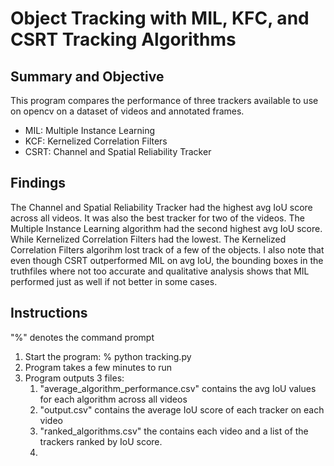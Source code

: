 # Object Tracking with MIL, KFC, and CSRT Tracking Algorithms
## Summary and Objective
This program compares the performance of three trackers available to use on opencv on a dataset of videos and annotated frames.

- MIL: Multiple Instance Learning
- KCF: Kernelized Correlation Filters
- CSRT: Channel and Spatial Reliability Tracker

## Findings
The Channel and Spatial Reliability Tracker had the highest avg IoU score across all videos. It was also the best tracker for two of the videos. The Multiple Instance Learning algorithm had the second highest avg IoU score. While Kernelized Correlation Filters had the lowest. The Kernelized Correlation Filters algorihm lost track of a few of the objects. I also note that even though CSRT outperformed MIL on avg IoU, the bounding boxes in the truthfiles where not too accurate and qualitative analysis shows that MIL performed just as well if not better in some cases.

## Instructions
"%" denotes the command prompt

1) Start the program: % python tracking.py
2) Program takes a few minutes to run
3) Program outputs 3 files:
   1) "average_algorithm_performance.csv" contains the avg IoU values for each algorithm across all videos
   2) "output.csv" contains the average IoU score of each tracker on each video
   3) "ranked_algorithms.csv" the contains each video and a list of the trackers ranked by IoU score.
   4) 